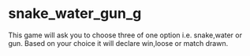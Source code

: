 # snake_water_gun_g
This game will ask you to choose three of one option i.e. snake,water or gun.
Based on your choice it will declare win,loose or match drawn.